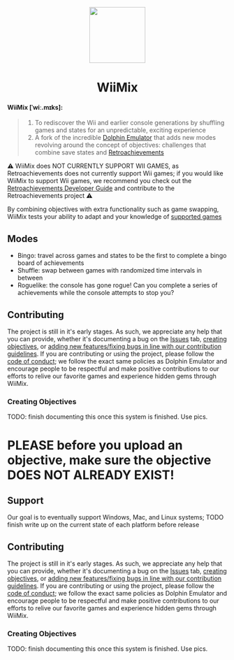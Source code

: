 <p align="center">
  <a href="https://wiimake.github.io/static-site/">
    <img src="https://github.com/WiiMake/WiiMix/blob/master/Data/dolphin-emu.png?raw=true" height="128">
  </a>
  <h1 align="center">WiiMix</h1>
</p>

#### WiiMix [ˈwiː.mɪks]:

> 1. To rediscover the Wii and earlier console generations by shuffling games and states for an unpredictable, exciting experience
> 2. A fork of the incredible [Dolphin Emulator](https://dolphin-emu.org) that adds new modes revolving around the concept of objectives: challenges that combine save states and [Retroachievements](https://retroachievements.org/)

⚠️ WiiMix does NOT CURRENTLY SUPPORT WII GAMES, as Retroachievements does not currently support Wii games; if you would like WiiMix to support Wii games, we recommend you check out the [Retroachievements Developer Guide](https://docs.retroachievements.org/developer-docs/getting-started-as-an-achievement-developer.html) and contribute to the Retroachievements project ⚠️

By combining objectives with extra functionality such as game swapping, WiiMix tests your ability to adapt and your knowledge of [supported games](https://wiimake.github.io/static-site/)

## Modes

- Bingo: travel across games and states to be the first to complete a bingo board of achievements
- Shuffle: swap between games with randomized time intervals in between
- Roguelike: the console has gone rogue! Can you complete a series of achievements while the console attempts to stop you?

## Contributing

The project is still in it's early stages. As such, we appreciate any help that you can provide, whether it's documenting a bug on the [Issues](https://github.com/WiiMake/WiiMix/issues) tab, [creating objectives](#creating-objectives), or [adding new features/fixing bugs in line with our contribution guidelines](https://github.com/WiiMake/WiiMix/blob/master/Contributing.md). If you are contributing or using the project, please follow the [code of conduct](https://github.com/WiiMake/WiiMix/blob/master/CODE_OF_CONDUCT.md); we follow the exact same policies as Dolphin Emulator and encourage people to be respectful and make positive contributions to our efforts to relive our favorite games and experience hidden gems through WiiMix.

### Creating Objectives

TODO: finish documenting this once this system is finished. Use pics.

PLEASE before you upload an objective, make sure the objective DOES NOT ALREADY EXIST!
=======

## Support

Our goal is to eventually support Windows, Mac, and Linux systems; TODO finish write up on the current state of each platform before release  

## Contributing

The project is still in it's early stages. As such, we appreciate any help that you can provide, whether it's documenting a bug on the [Issues](https://github.com/WiiMake/WiiMix/issues) tab, [creating objectives](#creating-objectives), or [adding new features/fixing bugs in line with our contribution guidelines](https://github.com/WiiMake/WiiMix/blob/master/Contributing.md). If you are contributing or using the project, please follow the [code of conduct](https://github.com/WiiMake/WiiMix/blob/master/CODE_OF_CONDUCT.md); we follow the exact same policies as Dolphin Emulator and encourage people to be respectful and make positive contributions to our efforts to relive our favorite games and experience hidden gems through WiiMix.

### Creating Objectives

TODO: finish documenting this once this system is finished. Use pics.
